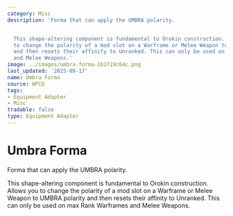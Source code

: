 ```yaml
---
category: Misc
description: 'Forma that can apply the UMBRA polarity.


  This shape-altering component is fundamental to Orokin construction. Allows you
  to change the polarity of a mod slot on a Warframe or Melee Weapon to UMBRA polarity
  and then resets their affinity to Unranked. This can only be used on max Rank Warframes
  and Melee Weapons.'
image: ../images/umbra-forma-1b1719c64c.png
last_updated: '2025-09-17'
name: Umbra Forma
source: WFCD
tags:
- Equipment Adapter
- Misc
tradable: false
type: Equipment Adapter
---
```


# Umbra Forma

Forma that can apply the UMBRA polarity.

This shape-altering component is fundamental to Orokin construction. Allows you to change the polarity of a mod slot on a Warframe or Melee Weapon to UMBRA polarity and then resets their affinity to Unranked. This can only be used on max Rank Warframes and Melee Weapons.

